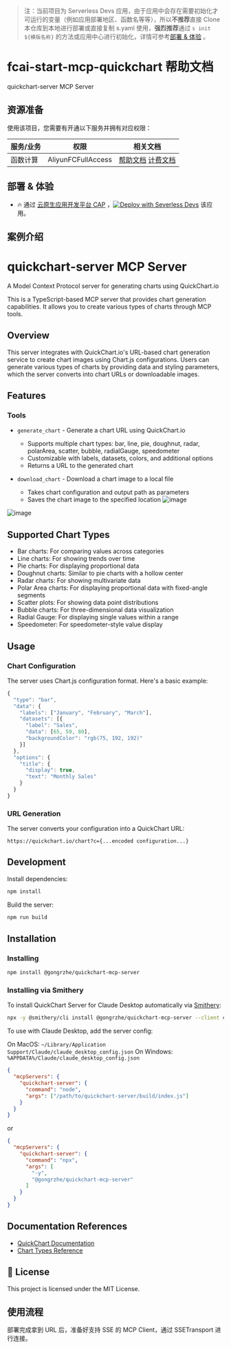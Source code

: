 
> 注：当前项目为 Serverless Devs 应用，由于应用中会存在需要初始化才可运行的变量（例如应用部署地区、函数名等等），所以**不推荐**直接 Clone 本仓库到本地进行部署或直接复制 s.yaml 使用，**强烈推荐**通过 `s init ${模版名称}` 的方法或应用中心进行初始化，详情可参考[部署 & 体验](#部署--体验) 。

# fcai-start-mcp-quickchart 帮助文档

<description>

quickchart-server MCP Server

</description>


## 资源准备

使用该项目，您需要有开通以下服务并拥有对应权限：

<service>



| 服务/业务 |  权限  | 相关文档 |
| --- |  --- | --- |
| 函数计算 |  AliyunFCFullAccess | [帮助文档](https://help.aliyun.com/product/2508973.html) [计费文档](https://help.aliyun.com/document_detail/2512928.html) |

</service>

<remark>



</remark>

<disclaimers>



</disclaimers>

## 部署 & 体验

<appcenter>
   
- :fire: 通过 [云原生应用开发平台 CAP](https://cap.console.aliyun.com/template-detail?template=fcai-start-mcp-quickchart) ，[![Deploy with Severless Devs](https://img.alicdn.com/imgextra/i1/O1CN01w5RFbX1v45s8TIXPz_!!6000000006118-55-tps-95-28.svg)](https://cap.console.aliyun.com/template-detail?template=fcai-start-mcp-quickchart) 该应用。
   
</appcenter>
<deploy>
    
   
</deploy>

## 案例介绍

<appdetail id="flushContent">

# quickchart-server MCP Server

A Model Context Protocol server for generating charts using QuickChart.io

This is a TypeScript-based MCP server that provides chart generation capabilities. It allows you to create various types of charts through MCP tools.

## Overview

This server integrates with QuickChart.io's URL-based chart generation service to create chart images using Chart.js configurations. Users can generate various types of charts by providing data and styling parameters, which the server converts into chart URLs or downloadable images.

## Features

### Tools
- `generate_chart` - Generate a chart URL using QuickChart.io
  - Supports multiple chart types: bar, line, pie, doughnut, radar, polarArea, scatter, bubble, radialGauge, speedometer
  - Customizable with labels, datasets, colors, and additional options
  - Returns a URL to the generated chart

- `download_chart` - Download a chart image to a local file
  - Takes chart configuration and output path as parameters
  - Saves the chart image to the specified location
![image](https://github.com/user-attachments/assets/c6864098-dd9a-48ff-b53a-d897427748f7)

![image](https://github.com/user-attachments/assets/c008adbb-55ec-4432-bfe7-5644a0fccfae)


## Supported Chart Types
- Bar charts: For comparing values across categories
- Line charts: For showing trends over time
- Pie charts: For displaying proportional data
- Doughnut charts: Similar to pie charts with a hollow center
- Radar charts: For showing multivariate data
- Polar Area charts: For displaying proportional data with fixed-angle segments
- Scatter plots: For showing data point distributions
- Bubble charts: For three-dimensional data visualization
- Radial Gauge: For displaying single values within a range
- Speedometer: For speedometer-style value display

## Usage

### Chart Configuration
The server uses Chart.js configuration format. Here's a basic example:

```javascript
{
  "type": "bar",
  "data": {
    "labels": ["January", "February", "March"],
    "datasets": [{
      "label": "Sales",
      "data": [65, 59, 80],
      "backgroundColor": "rgb(75, 192, 192)"
    }]
  },
  "options": {
    "title": {
      "display": true,
      "text": "Monthly Sales"
    }
  }
}
```

### URL Generation
The server converts your configuration into a QuickChart URL:
```
https://quickchart.io/chart?c={...encoded configuration...}
```

## Development

Install dependencies:
```bash
npm install
```

Build the server:
```bash
npm run build
```

## Installation

### Installing

 ```bash
 npm install @gongrzhe/quickchart-mcp-server
 ```

### Installing via Smithery
 
 To install QuickChart Server for Claude Desktop automatically via [Smithery](https://smithery.ai/server/@GongRzhe/Quickchart-MCP-Server):
 
 ```bash
 npx -y @smithery/cli install @gongrzhe/quickchart-mcp-server --client claude
 ```

To use with Claude Desktop, add the server config:

On MacOS: `~/Library/Application Support/Claude/claude_desktop_config.json`
On Windows: `%APPDATA%/Claude/claude_desktop_config.json`

```json
{
  "mcpServers": {
    "quickchart-server": {
      "command": "node",
      "args": ["/path/to/quickchart-server/build/index.js"]
    }
  }
}
```

or

```json
{
  "mcpServers": {
    "quickchart-server": {
      "command": "npx",
      "args": [
        "-y",
        "@gongrzhe/quickchart-mcp-server"
      ]
    }
  }
}
```


## Documentation References
- [QuickChart Documentation](https://quickchart.io/documentation/)
- [Chart Types Reference](https://quickchart.io/documentation/chart-types/)

## 📜 License

This project is licensed under the MIT License.

</appdetail>







## 使用流程

<usedetail id="flushContent">

部署完成拿到 URL 后，准备好支持 SSE 的 MCP Client，通过 SSETransport 进行连接。

</usedetail>









